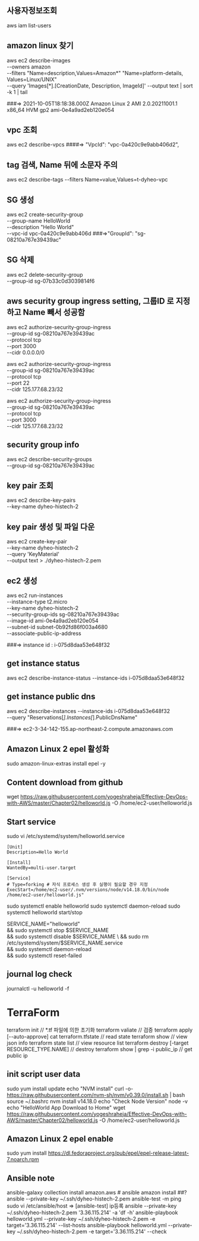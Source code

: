 ## 사용자정보조회
aws iam list-users

## amazon linux 찾기  
aws ec2 describe-images \
--owners amazon \
--filters "Name=description,Values=Amazon*" "Name=platform-details, Values=Linux/UNIX" \
--query 'Images[*].[CreationDate, Description, ImageId]' --output text | sort -k 1 | tail

###=>
2021-10-05T18:18:38.000Z	Amazon Linux 2 AMI 2.0.20211001.1 x86_64 HVM gp2	ami-0e4a9ad2eb120e054

## vpc 조회
aws ec2 describe-vpcs 
####=> "VpcId": "vpc-0a420c9e9abb406d2",

## tag 검색, Name 뒤에 소문자 주의
aws ec2 describe-tags --filters Name=value,Values=t-dyheo-vpc

## SG 생성
aws ec2 create-security-group \
--group-name HelloWorld \
--description "Hello World" \
--vpc-id vpc-0a420c9e9abb406d
###=>"GroupId": "sg-08210a767e39439ac"

## SG 삭제
aws ec2 delete-security-group \
--group-id sg-07b33c0d3039814f6

## aws security group ingress setting, 그룹ID 로 지정하고 Name 빼서 성공함
aws ec2 authorize-security-group-ingress \
--group-id sg-08210a767e39439ac \
--protocol tcp \
--port 3000 \
--cidr 0.0.0.0/0

aws ec2 authorize-security-group-ingress \
--group-id sg-08210a767e39439ac \
--protocol tcp \
--port 22 \
--cidr 125.177.68.23/32

aws ec2 authorize-security-group-ingress \
--group-id sg-08210a767e39439ac \
--protocol tcp \
--port 3000 \
--cidr 125.177.68.23/32

## security group info
aws ec2 describe-security-groups \
--group-id sg-08210a767e39439ac

## key pair 조회
aws ec2 describe-key-pairs \
--key-name dyheo-histech-2

## key pair 생성 및 파일 다운
aws ec2 create-key-pair \
--key-name dyheo-histech-2 \
--query 'KeyMaterial' \
--output text > ./dyheo-histech-2.pem

## ec2 생성
aws ec2 run-instances \
--instance-type t2.micro \
--key-name dyheo-histech-2 \
--security-group-ids sg-08210a767e39439ac \
--image-id ami-0e4a9ad2eb120e054 \
--subnet-id subnet-0b92fd86f003a4680 \
--associate-public-ip-address

###=> instance id : i-075d8daa53e648f32

## get instance status
aws ec2 describe-instance-status --instance-ids i-075d8daa53e648f32

## get instance public dns 
aws ec2 describe-instances --instance-ids i-075d8daa53e648f32 \
--query "Reservations[*].Instances[*].PublicDnsName"

###=> ec2-3-34-142-155.ap-northeast-2.compute.amazonaws.com

## Amazon Linux 2 epel 활성화
sudo amazon-linux-extras install epel -y

## Content download from github
wget https://raw.githubusercontent.com/yogeshraheja/Effective-DevOps-with-AWS/master/Chapter02/helloworld.js -O /home/ec2-user/helloworld.js

## Start service # 
sudo vi /etc/systemd/system/helloworld.service
```
[Unit]
Description=Hello World

[Install]
WantedBy=multi-user.target

[Service]
# Type=forking # 자식 프로세스 생성 후 실행이 필요할 경우 지정
ExecStart=/home/ec2-user/.nvm/versions/node/v14.18.0/bin/node /home/ec2-user/helloworld.js"
```

sudo systemctl enable helloworld 
sudo systemctl daemon-reload
sudo systemctl helloworld start/stop

SERVICE_NAME="helloworld" \
&& sudo systemctl stop $SERVICE_NAME \
&& sudo systemctl disable $SERVICE_NAME \
&& sudo rm /etc/systemd/system/$SERVICE_NAME.service \
&& sudo systemctl daemon-reload \
&& sudo systemctl reset-failed

## journal log check
journalctl -u helloworld -f


# TerraForm
terraform init // *.tf 파일에 의한 초기화
terraform valiate // 검증
terraform apply [--auto-approve]
cat terraform.tfstate // read state
terraform show // view json info
terraform state list // view resource list
terraform destroy [-target RESOURCE_TYPE.NAME] // destroy
terraform show | grep -i public_ip // get public ip


## init script user data
sudo yum install update
echo "NVM install"
curl -o- https://raw.githubusercontent.com/nvm-sh/nvm/v0.39.0/install.sh | bash
source ~/.bashrc
nvm install v14.18.0
echo "Check Node Version"
node -v
echo "HelloWorld App Download to Home"
wget https://raw.githubusercontent.com/yogeshraheja/Effective-DevOps-with-AWS/master/Chapter02/helloworld.js -O /home/ec2-user/helloworld.js

## Amazon Linux 2 epel enable
sudo yum install https://dl.fedoraproject.org/pub/epel/epel-release-latest-7.noarch.rpm

## Ansible note
ansible-galaxy collection install amazon.aws # ansible amazon install ##?
ansible --private-key ~/.ssh/dyheo-histech-2.pem ansible-test -m ping
sudo vi /etc/ansible/host => [ansible-test] ip등록
ansible --private-key ~/.ssh/dyheo-histech-2.pem '3.36.115.214' -a 'df -h'
ansible-playbook helloworld.yml --private-key ~/.ssh/dyheo-histech-2.pem -e target='3.36.115.214' --list-hosts
ansible-playbook helloworld.yml --private-key ~/.ssh/dyheo-histech-2.pem -e target='3.36.115.214' --check
